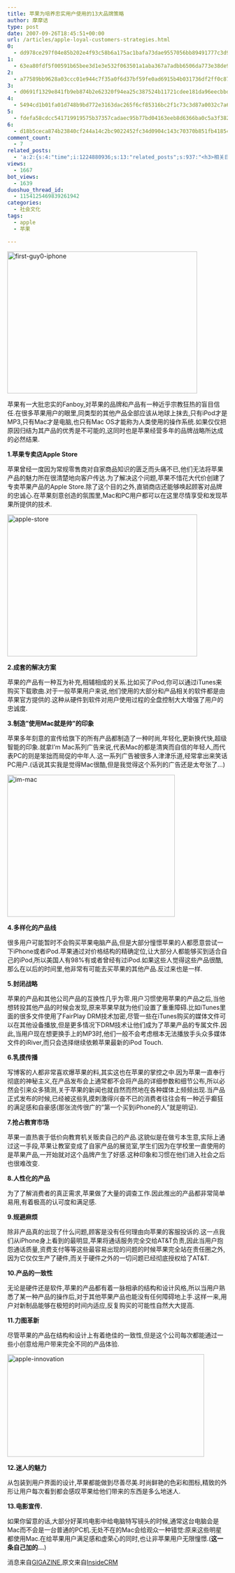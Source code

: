 ```yaml
---
title: 苹果为培养忠实用户使用的13大品牌策略
author: 摩摩诘
type: post
date: 2007-09-26T18:45:51+00:00
url: /articles/apple-loyal-customers-strategies.html
0:
  - dd978ce297f04e85b202e4f93c58b6a175ac1bafa73dae9557056bb89491777c3d92c9bd25e5bdf0ae2bf2438b5107f9
1:
  - 63ea80fdf5f00591b65bee3d1e3e532f063501a1aba367a7adbb6506da773e38de983b4fb9281062023389717d463dbc
2:
  - a77589bb9628a03ccc01e944c7f35a0f6d37bf59fe0ad6915b4b031736df2ff0c877f34abd9e7d699c3e74aea9638d1c
3:
  - d0691f1329e841fb9eb874b2e62320f94ea25c387524b11721cdee181da96eecbbd47cb2866d053a302633c9101bc341
4:
  - 5494cd1b01fa01d748b9bd772e3163dac265f6cf85316bc2f1c73c3d87a0032c7a61b34cff25529527b4a2c4d70ba508
5:
  - fdefa58cdcc541719919575b37357cadaec95b77bd04163eeb8d6366ba0c5a3f382474a745ade9af9e4b4222d1afbac2
6:
  - d18b5ceca874b23840cf244a14c2bc9022452fc34d0904c143c70370b851fb418546b0551d7af4243ff8426ef77fafaa
comment_count:
  - 7
related_posts:
  - 'a:2:{s:4:"time";i:1224880936;s:13:"related_posts";s:937:"<h3>相关日志</h3><ul class="related_post"><li><a href="http://www.digglife.cn/articles/virus-equals-windows-to-apple.html" title="Virus=Windows,苹果官网对Windows的恶搞">Virus=Windows,苹果官网对Windows的恶搞</a></li><li><a href="http://www.digglife.cn/articles/first-look-ipod-nano.html" title="iPod Nano初体验">iPod Nano初体验</a></li><li><a href="http://www.digglife.cn/articles/transform-windows-to-osx.html" title="主题大变脸:Windows XP模拟苹果Mac OSX">主题大变脸:Windows XP模拟苹果Mac OSX</a></li><li><a href="http://www.digglife.cn/articles/itop.html" title="iPod笔记本发布&#8211;iTop">iPod笔记本发布&#8211;iTop</a></li><li><a href="http://www.digglife.cn/articles/%e5%a5%a5%e6%96%af%e5%8d%a1%e9%a2%81%e5%a5%96%e5%85%b8%e7%a4%bc%e4%b8%8a%e7%9a%84iphone%e5%b9%bf%e5%91%8a.html" title="奥斯卡颁奖典礼上的iPhone广告">奥斯卡颁奖典礼上的iPhone广告</a></li></ul>";}'
views:
  - 1667
bot_views:
  - 1639
duoshuo_thread_id:
  - 1154125469839261942
categories:
  - 社会文化
tags:
  - apple
  - 苹果

---
```

<a href="https://www.digglife.net/wp-content/uploads/3/379/2007/09/first-guy0-iphone.jpg" target="_blank"><img src="https://www.digglife.net/wp-content/uploads/3/379/2007/09/first-guy0-iphone-thumb.jpg" border="0" alt="first-guy0-iphone" width="434" height="324" /></a>

苹果有一大批忠实的Fanboy,对苹果的品牌和产品有一种近乎宗教狂热的盲目信任.在很多苹果用户的眼里,同类型的其他产品全部应该从地球上抹去,只有iPod才是MP3,只有Mac才是电脑,也只有Mac OS才能称为人类使用的操作系统.如果仅仅把原因归结为其产品的优秀是不可能的,这同时也是苹果经营多年的品牌战略所达成的必然结果.

<!--more-->

**1.苹果专卖店Apple Store**

苹果曾经一度因为常规零售商对自家商品知识的匮乏而头痛不已,他们无法将苹果产品的魅力所在很清楚地向客户传达.为了解决这个问题,苹果不惜花大代价创建了专卖苹果产品的Apple Store.除了这个目的之外,直销商店还能够唤起顾客对品牌的忠诚心.在苹果刻意创造的氛围里,Mac和PC用户都可以在这里尽情享受和发现苹果所提供的技术.

<a href="https://www.digglife.net/wp-content/uploads/3/379/2007/09/apple-store.jpg" target="_blank"><img id="id" src="https://www.digglife.net/wp-content/uploads/3/379/2007/09/apple-store-thumb.jpg" border="0" alt="apple-store" width="434" height="324" /></a>

**2.成套的解决方案**

苹果的产品有一种互为补充,相辅相成的关系.比如买了iPod,你可以通过iTunes来购买下载歌曲.对于一般苹果用户来说,他们使用的大部分和产品相关的软件都是由苹果官方提供的.这种从硬件到软件对用户使用过程的全盘控制大大增强了用户的忠诚度.

**3.制造&#8221;使用Mac就是帅&#8221;的印象**

苹果多年刻意的宣传给旗下的所有产品都制造了一种时尚,年轻化,更新换代快,超级智能的印象.就拿I&#8217;m Mac系列广告来说,代表Mac的都是清爽而自信的年轻人,而代表PC的则是笨拙而局促的中年人.这一系列广告被很多人津津乐道,经常拿出来笑话PC用户.(话说其实我是觉得Mac很酷,但是我觉得这个系列的广告还是太夸张了&#8230;)

<a href="https://www.digglife.net/wp-content/uploads/3/379/2007/09/im-mac.png" target="_blank"><img id="id" src="https://www.digglife.net/wp-content/uploads/3/379/2007/09/im-mac-thumb.png" border="0" alt="im-mac" width="383" height="324" /></a>

**4.多样化的产品线**

很多用户可能暂时不会购买苹果电脑产品,但是大部分憧憬苹果的人都愿意尝试一下iPhone或者iPod.苹果通过对价格结构的精确定位,让大部分人都能够买到适合自己的iPod,所以美国人有98%有或者曾经有过iPod.如果这些人觉得这些产品很酷,那么在以后的时间里,他非常有可能去买苹果的其他产品.反过来也是一样.

**5.封闭战略**

苹果的产品和其他公司产品的互换性几乎为零.用户习惯使用苹果的产品之后,当他想转投其他产品的时候会发现,原来苹果早就为他们设置了重重障碍.比如iTunes里面的很多文件使用了FairPlay DRM技术加密,尽管一些在iTunes购买的媒体文件可以在其他设备播放,但是更多情况下DRM技术让他们成为了苹果产品的专属文件.因此,当用户现在想更换手上的MP3时,他们一般不会考虑根本无法播放手头众多媒体文件的iRiver,而只会选择继续依赖苹果最新的iPod Touch.

**6.乳摸传播**

写博客的人都非常喜欢爆苹果的料,其实这也在苹果的掌控之中.因为苹果一直奉行彻底的神秘主义,在产品发布会上通常都不会将产品的详细参数和细节公布,所以必然会引来众多猜测,关于苹果的新闻也就自然而然地在各种媒体上频频出现.当产品正式发布的时候,已经被这些乳摸刺激得兴奋不已的消费者往往会有一种近乎癫狂的满足感和自豪感(那张流传很广的&#8221;第一个买到iPhone的人&#8221;就是明证).

**7.抢占教育市场**

苹果一直热衷于低价向教育机关贩卖自己的产品.这貌似是在做亏本生意,实际上通过这一手段,苹果让教室变成了自家产品的展览室,学生们因为在学校里一直使用的是苹果产品,一开始就对这个品牌产生了好感.这种印象和习惯在他们进入社会之后也很难改变.

**8.人性化的产品**

为了了解消费者的真正需求,苹果做了大量的调查工作.因此推出的产品都非常简单易用,有着极高的认可度和满足感.

**9.规避麻烦**

除非产品真的出现了什么问题,顾客是没有任何理由向苹果的客服投诉的.这一点我们从iPhone身上看到的最明显,苹果将通话服务完全交给AT&T负责,因此当用户抱怨通话质量,资费支付等等这些最容易出现的问题的时候苹果完全站在责任圈之外,因为它仅仅生产了硬件,而关于硬件之外的一切问题已经彻底授权给了AT&T.

**10.产品的一致性**

无论是硬件还是软件,苹果的产品都有着一脉相承的结构和设计风格,所以当用户熟悉了某一种产品的操作后,对于其他苹果产品也能没有任何障碍地上手.这样一来,用户对新制品能够在极短的时间内适应,反复购买的可能性自然大大提高.

**11.力图革新**

尽管苹果的产品在结构和设计上有着绝佳的一致性,但是这个公司每次都能通过一些小创意给用户带来完全不同的产品体验.

<a href="https://www.digglife.net/wp-content/uploads/3/379/2007/09/apple-innovation.png" target="_blank"><img id="id" src="https://www.digglife.net/wp-content/uploads/3/379/2007/09/apple-innovation-thumb.png" border="0" alt="apple-innovation" width="450" height="234" /></a>

**12.迷人的魅力**

从包装到用户界面的设计,苹果都能做到尽善尽美.时尚鲜艳的色彩和图标,精致的外形让用户每次看到都会感叹苹果给他们带来的东西是多么地迷人.

**13.电影宣传.**

如果你留意的话,大部分好莱坞电影中给电脑特写镜头的时候,通常这台电脑会是Mac而不会是一台普通的PC机.无处不在的Mac会给观众一种错觉:原来这些明星都使用Mac.在给苹果用户满足感和虚荣心的同时,也让非苹果用户无限憧憬.(**这一条自己加的&#8230;**)

消息来自<a title="Appleが熱狂的信者を作るために使った12のブランド戦略" href="http://gigazine.net/index.php?/news/comments/20070915_effective_strategies_apple/" target="_blank">GIGAZINE</a>,原文来自<a href="http://www.insidecrm.com/features/strategies-apple-loyal-customers/" target="_blank">InsideCRM</a>
